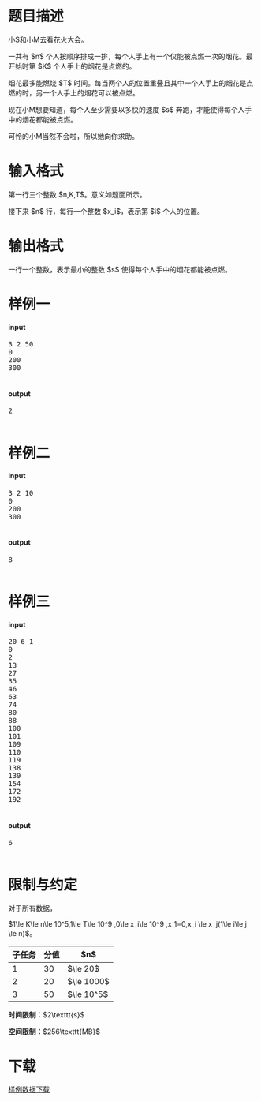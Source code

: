 # 题目描述

<p>小S和小M去看花火大会。</p>
<p>一共有 $n$ 个人按顺序排成一排，每个人手上有一个仅能被点燃一次的烟花。最开始时第 $K$ 个人手上的烟花是点燃的。</p>
<p>烟花最多能燃烧 $T$ 时间。每当两个人的位置重叠且其中一个人手上的烟花是点燃的时，另一个人手上的烟花可以被点燃。</p>
<p>现在小M想要知道，每个人至少需要以多快的速度 $s$ 奔跑，才能使得每个人手中的烟花都能被点燃。</p>
<p>可怜的小M当然不会啦，所以她向你求助。</p>

# 输入格式


<p>第一行三个整数 $n,K,T$。意义如题面所示。</p>
<p>接下来 $n$ 行，每行一个整数 $x_i$，表示第 $i$ 个人的位置。</p>

# 输出格式


<p>一行一个整数，表示最小的整数 $s$ 使得每个人手中的烟花都能被点燃。</p>

# 样例一


<h4>input</h4>
<pre>3 2 50
0
200
300

</pre>

<h4>output</h4>
<pre>2

</pre>


# 样例二


<h4>input</h4>
<pre>3 2 10
0
200
300

</pre>

<h4>output</h4>
<pre>8

</pre>



# 样例三


<h4>input</h4>
<pre>20 6 1
0
2
13
27
35
46
63
74
80
88
100
101
109
110
119
138
139
154
172
192

</pre>

<h4>output</h4>
<pre>6

</pre>



# 限制与约定


<p>对于所有数据，</p>
<p>$1\le K\le n\le 10^5,1\le T\le 10^9 ,0\le x_i\le 10^9 ,x_1=0,x_i \le x_j(1\le i\le j \le n)$。</p>
<div class="table-responsive">
 <table class="table table-bordered table-text-center table-vertical-middle"><thead><tr><th>子任务</th>
    <th>分值</th>
    <th>$n$</th>
   </tr></thead><tbody><tr><td>1</td>
    <td>30</td>
    <td>$\le 20$</td>
   </tr><tr><td>2</td>
    <td>20</td>
    <td>$\le 1000$</td>
   </tr><tr><td>3</td>
    <td>50</td>
    <td>$\le 10^5$</td>
   </tr></tbody></table></div>

<p><strong>时间限制：</strong>$2\texttt{s}$</p>
<p><strong>空间限制：</strong>$256\texttt{MB}$</p>

# 下载


<p><a href="http://uoj.ac/download.php?type=problem&amp;id=357">样例数据下载</a></p>
